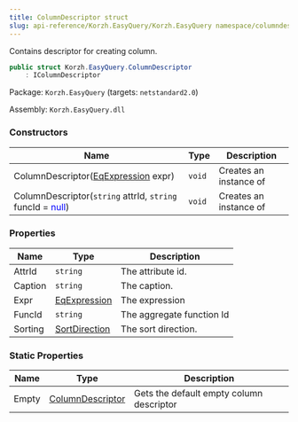 ```yaml
---
title: ColumnDescriptor struct
slug: api-reference/Korzh.EasyQuery/Korzh.EasyQuery namespace/columndescriptor-struct
---
```



Contains descriptor for creating column.
```csharp
public struct Korzh.EasyQuery.ColumnDescriptor
    : IColumnDescriptor

```
Package: `Korzh.EasyQuery` (targets: `netstandard2.0`)

Assembly: `Korzh.EasyQuery.dll`

### Constructors

| Name | Type | Description | 
| --- | --- | --- | 
| ColumnDescriptor([EqExpression](/api-reference/korzh-easyquery/korzh-easyquery-namespace/eqexpression-class) expr) | `void` | Creates an instance of <see cref="T:Korzh.EasyQuery.ColumnDescriptor"></see> | 
| ColumnDescriptor(`string` attrId, `string` funcId = <span style='color: blue'>null</span>) | `void` | Creates an instance of <see cref="T:Korzh.EasyQuery.ColumnDescriptor"></see> | 


### Properties

| Name | Type | Description | 
| --- | --- | --- | 
| AttrId | `string` | The attribute id. | 
| Caption | `string` | The caption. | 
| Expr | [EqExpression](/api-reference/korzh-easyquery/korzh-easyquery-namespace/eqexpression-class) | The expression | 
| FuncId | `string` | The aggregate function Id | 
| Sorting | [SortDirection](/api-reference/korzh-easyquery/korzh-easyquery-namespace/sortdirection-enum) | The sort direction. | 


### Static Properties

| Name | Type | Description | 
| --- | --- | --- | 
| Empty | [ColumnDescriptor](/api-reference/korzh-easyquery/korzh-easyquery-namespace/columndescriptor-struct) | Gets the default empty column descriptor |